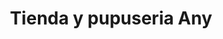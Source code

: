 ---
title: "Tienda y pupuseria Any"
url: /san-jose-guayabal/tienda-y-pupuseria-any/
shop: tienda rural
---